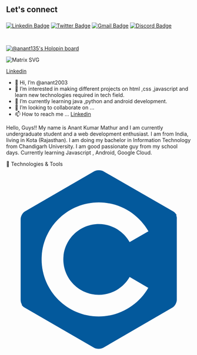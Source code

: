 ## Let's connect <h3>
 
[![Linkedin Badge](https://img.shields.io/badge/Linkdin-Anant-success)](https://www.linkedin.com/in/anant-kumar-mathur-0b0005202)
[![Twitter Badge](https://img.shields.io/badge/Twitter-anantmathur79-success)](https://twitter.com/anantmathur79)
[![Gmail Badge](https://img.shields.io/badge/Gmail-anantmathur26@gmail.com-success)](mailto:anantmathur26@gmail.com)
[![Discord Badge](https://img.shields.io/badge/Discord-Hakcode08-success)](https://discord.com/channels/@me)
</h3><br>

[![@anant135's Holopin board](https://holopin.io/api/user/board?user=anant135)](https://holopin.io/@anant135)

![Matrix SVG](https://raw.githubusercontent.com/dheeraj-2000/dheeraj-2000/master/matrix.svg)

[Linkedin](https://linkedin.com/in/anant-kumar-mathur-0b0005202)

- 👋 Hi, I’m @anant2003
- 👀 I’m interested in making different projects on html ,css ,javascript and learn new technologies required in tech field.
- 🌱 I’m currently learning java ,python and android development. 
- 💞️ I’m looking to collaborate on ...
- 📫 How to reach me ...   [Linkedin](https://linkedin.com/in/anant-kumar-mathur-0b0005202)

<!---
anant2003/anant2003 is a ✨ special ✨ repository because its `README.md` (this file) appears on your GitHub profile.
You can click the Preview link to take a look at your changes.
--->

Hello, Guys!!
My name is Anant Kumar Mathur and I am currently undergraduate student  and a web development enthusiast. I am from India, living in Kota (Rajasthan). I am doing my bachelor in Information Technology from Chandigarh University. I am good passionate guy from my school days. Currently learning Javascript , Android, Google Cloud. 

🔧 Technologies & Tools
<svg xmlns="http://www.w3.org/2000/svg" viewBox="0 0 128 128"><path fill="#03599C" d="M117.5 33.5l.3-.2c-.6-1.1-1.5-2.1-2.4-2.6L67.1 2.9c-.8-.5-1.9-.7-3.1-.7-1.2 0-2.3.3-3.1.7l-48 27.9c-1.7 1-2.9 3.5-2.9 5.4v55.7c0 1.1.2 2.3.9 3.4l-.2.1c.5.8 1.2 1.5 1.9 1.9l48.2 27.9c.8.5 1.9.7 3.1.7 1.2 0 2.3-.3 3.1-.7l48-27.9c1.7-1 2.9-3.5 2.9-5.4V36.1c.1-.8 0-1.7-.4-2.6zM64 88.5c9.1 0 17.1-5 21.3-12.4l12.9 7.6c-6.8 11.8-19.6 19.8-34.2 19.8-21.8 0-39.5-17.7-39.5-39.5S42.2 24.5 64 24.5c14.7 0 27.5 8.1 34.3 20l-13 7.5C81.1 44.5 73.1 39.5 64 39.5c-13.5 0-24.5 11-24.5 24.5s11 24.5 24.5 24.5z"/></svg>






